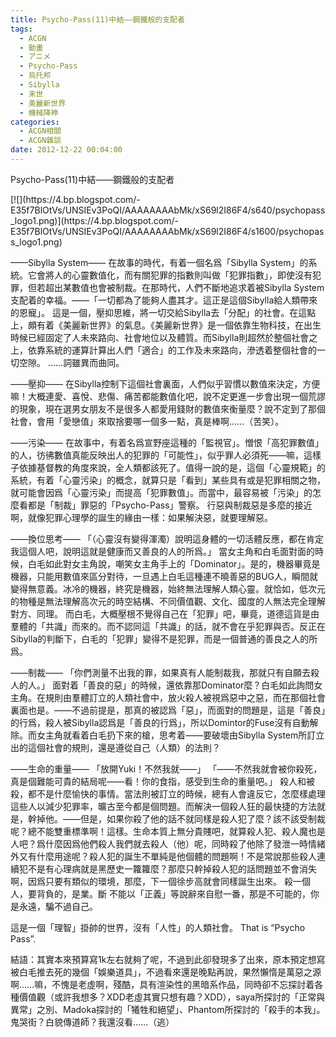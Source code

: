 ```yaml
---
title: Psycho-Pass(11)中結——鋼鐵般的支配者
tags:
  - ACGN
  - 動畫
  - アニメ
  - Psycho-Pass
  - 烏托邦
  - Sibylla
  - 末世
  - 美麗新世界
  - 機械降神
categories:
  - ACGN相關
  - ACGN雜談
date: 2012-12-22 00:04:00
---
```


Psycho-Pass(11)中結——鋼鐵般的支配者

<div>[![](https://4.bp.blogspot.com/-E35f7BlOtVs/UNSIEv3PoQI/AAAAAAAAbMk/xS69l2I86F4/s640/psychopass_logo1.png)](https://4.bp.blogspot.com/-E35f7BlOtVs/UNSIEv3PoQI/AAAAAAAAbMk/xS69l2I86F4/s1600/psychopass_logo1.png)</div>

<a name="more"></a>——Sibylla System——
在故事的時代，有着一個名爲「Sibylla System」的系統。它會將人的心靈數值化，而有關犯罪的指數則叫做「犯罪指數」，即使沒有犯罪，但若超出某數值也會被制裁。在那時代，人們不斷地追求着被Sibylla System支配着的幸福。——「一切都為了能夠人盡其才。這正是這個Sibylla給人類帶來的恩寵」。
這是一個，壓抑思維，將一切交給Sibylla去「分配」的社會。在這點上，頗有着《美麗新世界》的氣息。《美麗新世界》是一個依靠生物科技，在出生時候已經固定了人未來路向、社會地位以及體質。而Sibylla則超然於整個社會之上，依靠系統的運算計算出人們「適合」的工作及未來路向，滲透着整個社會的一切空隙。
……詞雖異而曲同。

——壓抑——
在Sibylla控制下這個社會裏面，人們似乎習慣以數值來決定，方便嘛！大概連愛、喜悅、悲傷、痛苦都能數值化吧，說不定更進一步會出現一個荒謬的現象，現在選男女朋友不是很多人都愛用錢財的數值來衡量麼？說不定到了那個社會，會用「愛戀值」來取捨要哪一個多一點，真是棒啊……（苦笑）。

——污染——
在故事中，有着名爲宣野座這種的「監視官」。憎恨「高犯罪數值」的人，彷彿數值真能反映出人的犯罪的「可能性」，似乎罪人必須死——嘛，這樣子依據基督教的角度來說，全人類都該死了。值得一說的是，這個「心靈規範」的系統，有着「心靈污染」的概念，就算只是「看到」某些具有或是犯罪相關之物，就可能會因爲「心靈污染」而提高「犯罪數值」。而當中，最容易被「污染」的怎麼看都是「制裁」罪惡的「Psycho-Pass」警察。
行惡與制裁惡是多麼的接近啊，就像犯罪心理學的誕生的緣由一樣：如果解決惡，就要理解惡。

——換位思考——
「（心靈沒有變得渾濁）說明這身體的一切活體反應，都在肯定我這個人吧，說明這就是健康而又善良的人的所爲。」
當女主角和白毛面對面的時候，白毛如此對女主角說，嘲笑女主角手上的「Dominator」。是的，機器畢竟是機器，只能用數值來區分對待，一旦遇上白毛這種連不曉善惡的BUG人，瞬間就變得無意義。冰冷的機器，終究是機器，始終無法理解人類心靈。就恰如，低次元的物種是無法理解高次元的時空結構、不同價值觀、文化、國度的人無法完全理解對方、同理。
而白毛，大概壓根不覺得自己在「犯罪」吧，畢竟，道德這貨是由羣體的「共識」而來的。而不認同這「共識」的話，就不會在乎犯罪與否。反正在Sibylla的判斷下，白毛的「犯罪」變得不是犯罪，而是一個普通的善良之人的所爲。

——制裁——
「你們測量不出我的罪，如果真有人能制裁我，那就只有自願去殺人的人。」
面對着「善良的惡」的時候，還依靠那Dominator麼？白毛如此詢問女主角。在規則由羣體訂立的人類社會中，放火殺人被視爲惡中之惡，而在那個社會裏面也是。——不過前提是，那真的被認爲「惡」，而面對的問題是，這是「善良」的行爲，殺人被Sibylla認爲是「善良的行爲」，所以Domintor的Fuse沒有自動解除。而女主角就看着白毛扔下來的槍，思考着——要破壞由Sibylla System所訂立出的這個社會的規則，還是遵從自己（人類）的法則？

——生命的重量——
「放開Yuki！不然我就——」
「——不然我就會被你殺死，真是個難能可貴的結局呢——看！你的食指，感受到生命的重量吧。」
殺人和被殺，都不是什麼愉快的事情。當法則被訂立的時候，總有人會違反它，怎麼樣處理這些人以減少犯罪率，曠古至今都是個問題。而解決一個殺人狂的最快捷的方法就是，幹掉他。——但是，如果你殺了他的話不就同樣是殺人犯了麼？該不該受制裁呢？總不能雙重標準啊！這樣。生命本質上無分貴賤吧，就算殺人犯、殺人魔也是人吧？爲什麼因爲他們殺人我們就去殺人（他）呢，同時殺了他除了發泄一時情緒外又有什麼用途呢？殺人犯的誕生不單純是他個體的問題啊！不是常說那些殺人連續犯不是有心理病就是黑歷史一籮籮麼？那麼只幹掉殺人犯的話問題並不會消失啊，因爲只要有類似的環境，那麼，下一個徐步高就會同樣誕生出來。
殺一個人，要背負的，是業。斷 不能以「正義」等說辭來自慰一番，那是不可能的，你是永遠，騙不過自己。

這是一個「理智」掛帥的世界，沒有「人性」的人類社會。
That is &#8220;Psycho Pass&#8221;.

結語：其實本來預算寫1k左右就夠了呢，不過到此卻發現多了出來，原本預定想寫被白毛推去死的幾個「娛樂道具」，不過看來還是晚點再說，果然懶惰是萬惡之源啊……嘛，不愧是老虛啊，殘酷，具有渲染性的黑暗系作品，同時卻不忘探討着各種價值觀（或許我想多？XDD老虛其實只想有趣？XDD），saya所探討的「正常與異常」之別、Madoka探討的「犧牲和絕望」、Phantom所探討的「殺手的本我」。鬼哭街？白貌傳道師？我還沒看……（逃）
